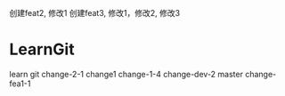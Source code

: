 创建feat2, 修改1
创建feat3, 修改1，修改2, 修改3



# LearnGit
learn git
change-2-1
change1
change-1-4
change-dev-2
master
change-fea1-1
